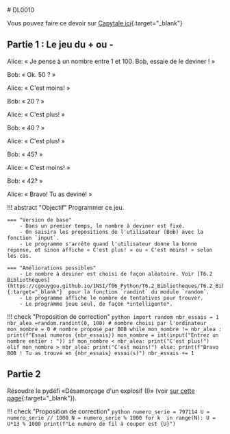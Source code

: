 # DL0010


Vous pouvez faire ce devoir sur [Capytale ici](https://capytale2.ac-paris.fr/web/c/5189-2122849){.target="_blank"}

## Partie 1 : Le jeu du + ou -

Alice: « Je pense à un nombre entre 1 et 100. Bob, essaie de le deviner ! »

Bob: « Ok. 50 ? »

Alice: « C'est moins! »

Bob: « 20 ? »

Alice: « C'est plus! »

Bob: « 40 ? »

Alice: « C'est plus! »

Bob: « 45? »

Alice: « C'est moins! »

Bob: « 42? »

Alice: « Bravo! Tu as deviné! »


!!! abstract "Objectif"
    Programmer ce jeu.

    === "Version de base"
        - Dans un premier temps, le nombre à deviner est fixé. 
        - On saisira les propositions de l'utilisateur (Bob) avec la fonction `input`.
        - Le programme s'arrête quand l'utilisateur donne la bonne réponse, et sinon affiche « C'est plus! » ou « C'est moins! » selon les cas.

    === "Améliorations possibles"
        - Le nombre à deviner est choisi de façon aléatoire. Voir [T6.2 Bibliothèques](https://cgouygou.github.io/1NSI/T06_Python/T6.2_Bibliotheques/T6.2_Bibliotheques/){:target="_blank"}  pour la fonction `randint` du module `random`.
        - Le programme affiche le nombre de tentatives pour trouver.
        - Le programme joue seul, de façon *intelligente*.

!!! check "Proposition de correction"
    ```python
    import random
    nbr_essais = 1
    nbr_alea =random.randint(0, 100) # nombre choisi par l'ordinateur
    mon_nombre = 0 # nombre proposé par BOB
    while mon_nombre != nbr_alea :
        print(f"Essai numeros {nbr_essais})
        mon_nombre = int(input("Entrez un nombre entier : "))
        if mon_nombre < nbr_alea:
            print("C'est plus!")
        elif mon_nombre > nbr_alea:
            print("C'est moins!")
        else:
            print(f"Bravo BOB ! Tu as trouvé en {nbr_essais} essai(s)")
        nbr_essais += 1
    ```

## Partie 2

Résoudre le pydéfi «Désamorçage d'un explosif (I)» (voir [sur cette page](https://cgouygou.github.io/1NSI/T08_Extras/1Exercices/Exercices/){:target="_blank"}).

!!! check "Proposition de correction"
    ```python
    numero_serie = 797114
    U = numero_serie // 1000
    N = numero_serie % 1000
    for k  in range(N):
        U = U*13 % 1000
    print(f"Le numéro de fil à couper est {U}")
    ```